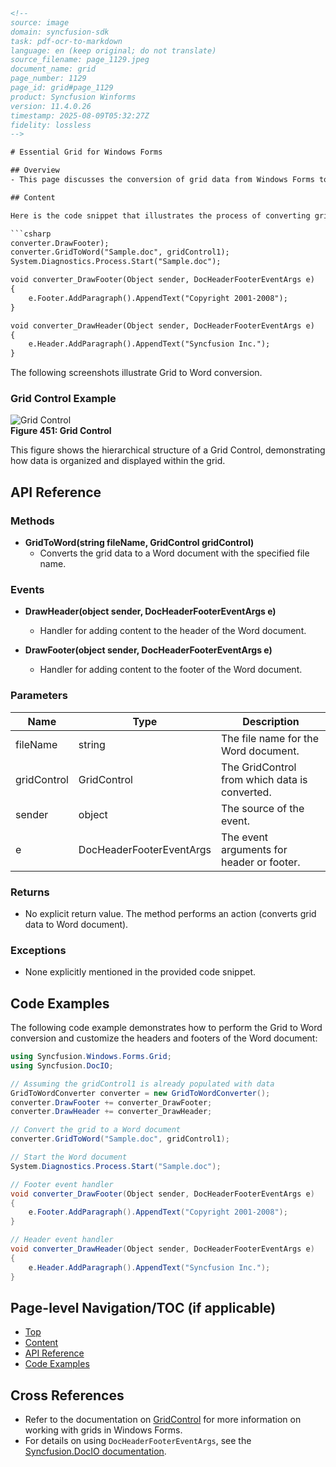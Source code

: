 ```html
<!-- 
source: image
domain: syncfusion-sdk
task: pdf-ocr-to-markdown
language: en (keep original; do not translate)
source_filename: page_1129.jpeg
document_name: grid
page_number: 1129
page_id: grid#page_1129
product: Syncfusion Winforms
version: 11.4.0.26
timestamp: 2025-08-09T05:32:27Z
fidelity: lossless
-->

# Essential Grid for Windows Forms

## Overview
- This page discusses the conversion of grid data from Windows Forms to Word documents, demonstrating how to add headers and footers to the Word document using a sample code snippet.

## Content

Here is the code snippet that illustrates the process of converting grid data to a Word document and adding headers and footers:

```csharp
converter.DrawFooter);
converter.GridToWord("Sample.doc", gridControl1);
System.Diagnostics.Process.Start("Sample.doc");

void converter_DrawFooter(Object sender, DocHeaderFooterEventArgs e)
{
    e.Footer.AddParagraph().AppendText("Copyright 2001-2008");
}

void converter_DrawHeader(Object sender, DocHeaderFooterEventArgs e)
{
    e.Header.AddParagraph().AppendText("Syncfusion Inc.");
}
```

The following screenshots illustrate Grid to Word conversion.

### Grid Control Example

![Grid Control](https://example.com/image_url_for_grid_control_figure)  
**Figure 451: Grid Control**

This figure shows the hierarchical structure of a Grid Control, demonstrating how data is organized and displayed within the grid.

## API Reference

### Methods

- **GridToWord(string fileName, GridControl gridControl)**  
  - Converts the grid data to a Word document with the specified file name.

### Events

- **DrawHeader(object sender, DocHeaderFooterEventArgs e)**  
  - Handler for adding content to the header of the Word document.
  
- **DrawFooter(object sender, DocHeaderFooterEventArgs e)**  
  - Handler for adding content to the footer of the Word document.

### Parameters

| Name             | Type                          | Description
|------------------|-------------------------------|--------------------------------
| fileName         | string                        | The file name for the Word document.
| gridControl      | GridControl                   | The GridControl from which data is converted.
| sender           | object                        | The source of the event.
| e                | DocHeaderFooterEventArgs      | The event arguments for header or footer.

### Returns

- No explicit return value. The method performs an action (converts grid data to Word document).

### Exceptions

- None explicitly mentioned in the provided code snippet.

## Code Examples

The following code example demonstrates how to perform the Grid to Word conversion and customize the headers and footers of the Word document:

```csharp
using Syncfusion.Windows.Forms.Grid;
using Syncfusion.DocIO;

// Assuming the gridControl1 is already populated with data
GridToWordConverter converter = new GridToWordConverter();
converter.DrawFooter += converter_DrawFooter;
converter.DrawHeader += converter_DrawHeader;

// Convert the grid to a Word document
converter.GridToWord("Sample.doc", gridControl1);

// Start the Word document
System.Diagnostics.Process.Start("Sample.doc");

// Footer event handler
void converter_DrawFooter(Object sender, DocHeaderFooterEventArgs e)
{
    e.Footer.AddParagraph().AppendText("Copyright 2001-2008");
}

// Header event handler
void converter_DrawHeader(Object sender, DocHeaderFooterEventArgs e)
{
    e.Header.AddParagraph().AppendText("Syncfusion Inc.");
}
```

## Page-level Navigation/TOC (if applicable)

- [Top](#essential-grid-for-windows-forms)
- [Content](#content)
- [API Reference](#api-reference)
- [Code Examples](#code-examples)

## Cross References

- Refer to the documentation on [GridControl](#gridcontrol) for more information on working with grids in Windows Forms.
- For details on using `DocHeaderFooterEventArgs`, see the [Syncfusion.DocIO documentation](#syncfusion.docio).

<!-- tags: [grid, windows forms, conversion, word, header, footer, grid control, syncfusion, csharp] keywords: [grid to word, docheaderfooter, gridcontrol, convert, winforms, word document, copyright, docio] -->
```